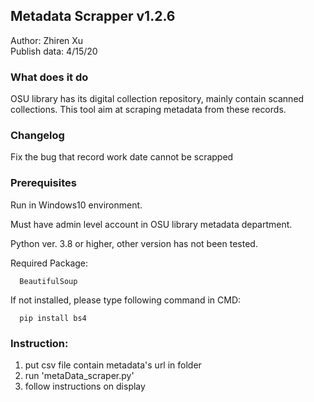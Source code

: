 ## Metadata Scrapper v1.2.6
Author: Zhiren Xu  
Publish data: 4/15/20

### What does it do
   OSU library has its digital collection repository, mainly contain scanned collections. This tool aim at scraping metadata from these records.
   
### Changelog
   Fix the bug that record work date cannot be scrapped
   
### Prerequisites
   Run in Windows10 environment. 
   
   Must have admin level account in OSU library metadata department. 
   
   Python ver. 3.8 or higher, other version has not been tested. 
   
   Required Package: 
      
      BeautifulSoup 
      
   If not installed, please type following command in CMD: 
      
      pip install bs4  
      
### Instruction:  
   1. put csv file contain metadata's url in folder  
   2. run 'metaData_scraper.py'  
   3. follow instructions on display  
